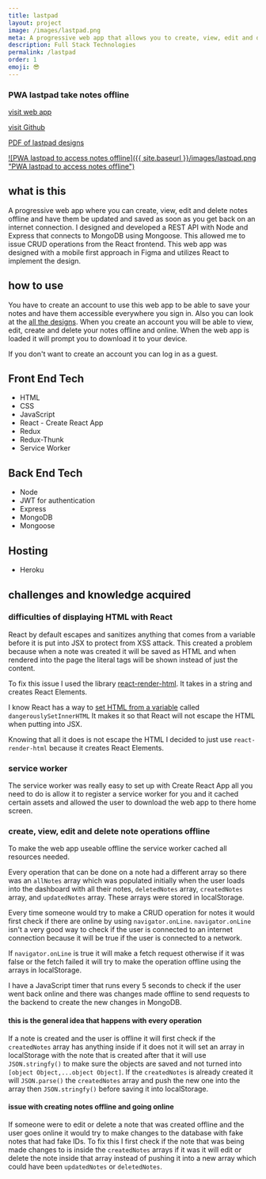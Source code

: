```yaml
---
title: lastpad
layout: project
image: /images/lastpad.png
meta: A progressive web app that allows you to create, view, edit and delete notes offline and have them be updated and saved as soon as you get back on an internet connection.
description: Full Stack Technologies
permalink: /lastpad
order: 1
emoji: 😎️
---
```




### PWA lastpad take notes offline

<p class="project__intro">
 <a href="https://lastpad.herokuapp.com/">visit web app</a>
</p>
<p class="project__intro">
 <a href="https://github.com/colorlessenergy/lastpad">visit Github</a>
</p>
<p>
 <a href="/pdf/lastpad-designs.pdf">PDF of lastpad designs</a>
</p>


<a href="https://lastpad.herokuapp.com/">
   ![PWA lastpad to access notes offline]({{ site.baseurl }}/images/lastpad.png "PWA lastpad to access notes offline")
</a>


## what is this

A progressive web app where you can create, view, edit and delete notes offline and have them be updated and saved as soon as you get back on an internet connection. I designed and developed a REST API with Node and Express that connects to MongoDB using Mongoose. This allowed me to issue CRUD operations from the React frontend. This web app was designed with a mobile first approach in Figma and utilizes React to implement the design.

## how to use

You have to create an account to use this web app to be able to save your notes and have them accessible everywhere you sign in. Also you can look at the [all the designs](/pdf/lastpad-designs.pdf "PDF of lastpad designs"). When you create an account you will be able to view, edit, create and delete your notes offline and online. When the web app is loaded it will prompt you to download it to your device.

If you don't want to create an account you can log in as a guest.

## Front End Tech

* HTML
* CSS
* JavaScript 
* React - Create React App
* Redux
* Redux-Thunk
* Service Worker

## Back End Tech

* Node
* JWT for authentication
* Express
* MongoDB
* Mongoose

## Hosting

* Heroku



## challenges and knowledge acquired



### difficulties of displaying HTML with React

React by default escapes and sanitizes anything that comes from a variable before it is put into JSX to protect from XSS attack. This created a problem because when a note was created it will be saved as HTML and when rendered into the page the literal tags will be shown instead of just the content.

To fix this issue I used the library [react-render-html](https://www.npmjs.com/package/react-render-html). It takes in a string and creates React Elements.

I know React has a way to [set HTML from a variable](https://reactjs.org/docs/dom-elements.html#dangerouslysetinnerhtml) called `dangerouslySetInnerHTML` It makes it so that React will not escape the HTML when putting into JSX. 

Knowing that all it does is not escape the HTML I decided to just use `react-render-html` because it creates React Elements.


### service worker

The service worker was really easy to set up with Create React App all you need to do is allow it to register a service worker for you and it cached certain assets and allowed the user to download the web app to there home screen.


### create, view, edit and delete note operations offline

To make the web app useable offline the service worker cached all resources needed.

Every operation that can be done on a note had a different array so there was an `allNotes` array which was populated initially when the user loads into the dashboard with all their notes, `deletedNotes` array, `createdNotes` array, and `updatedNotes` array. These arrays were stored in localStorage.

Every time someone would try to make a CRUD operation for notes it would first check if there are online by using `navigator.onLine`. `navigator.onLine` isn't a very good way to check if the user is connected to an internet connection because it will be true if the user is connected to a network.

If `navigator.onLine` is true it will make a fetch request otherwise if it was false or the fetch failed it will try to make the operation offline using the arrays in localStorage.

I have a JavaScript timer that runs every 5 seconds to check if the user went back online and there was changes made offline to send requests to the backend to create the new changes in MongoDB.

#### this is the general idea that happens with every operation

If a note is created and the user is offline it will first check if the `createdNotes` array has anything inside if it does not it will set an array in localStorage with the note that is created after that it will use `JSON.stringfy()` to make sure the objects are saved and not turned into `[object Object,...object Object]`. If the `createdNotes` is already created it will `JSON.parse()` the `createdNotes` array and push the new one into the array then `JSON.stringfy()` before saving it into localStorage.


#### issue with creating notes offline and going online

If someone were to edit or delete a note that was created offline and the user goes online it would try to make changes to the database with fake notes that had fake IDs. To fix this I first check if the note that was being made changes to is inside the `createdNotes` arrays if it was it will edit or delete the note inside that array instead of pushing it into a new array which could have been `updatedNotes` or `deletedNotes`.